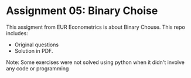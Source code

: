 # Assignment 05: Binary Choise

This assigment from EUR Econometrics is about Binary Chouse. This repo includes:

* Original questions
* Solution in PDF.

Note: Some exercises were not solved using python when it didn't involve any code or programming
